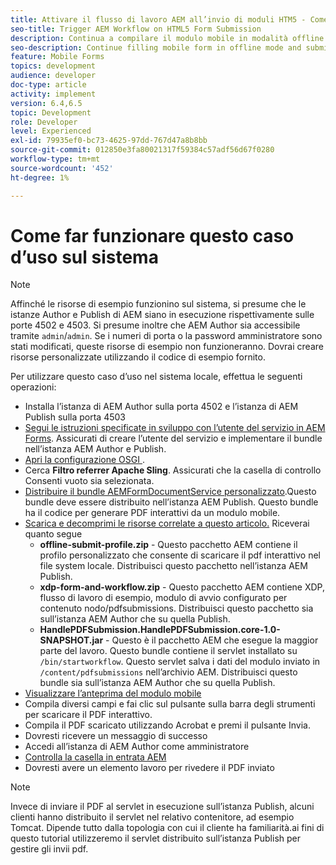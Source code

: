 ```yaml
---
title: Attivare il flusso di lavoro AEM all’invio di moduli HTM5 - Come ottimizzare il caso d’uso
seo-title: Trigger AEM Workflow on HTML5 Form Submission
description: Continua a compilare il modulo mobile in modalità offline e invia il modulo mobile per attivare il flusso di lavoro AEM
seo-description: Continue filling mobile form in offline mode and submit mobile form to trigger AEM workflow
feature: Mobile Forms
topics: development
audience: developer
doc-type: article
activity: implement
version: 6.4,6.5
topic: Development
role: Developer
level: Experienced
exl-id: 79935ef0-bc73-4625-97dd-767d47a8b8bb
source-git-commit: 012850e3fa80021317f59384c57adf56d67f0280
workflow-type: tm+mt
source-wordcount: '452'
ht-degree: 1%

---
```


# Come far funzionare questo caso d’uso sul sistema

>[!NOTE]
>
>Affinché le risorse di esempio funzionino sul sistema, si presume che le istanze Author e Publish di AEM siano in esecuzione rispettivamente sulle porte 4502 e 4503. Si presume inoltre che AEM Author sia accessibile tramite `admin`/`admin`. Se i numeri di porta o la password amministratore sono stati modificati, queste risorse di esempio non funzioneranno. Dovrai creare risorse personalizzate utilizzando il codice di esempio fornito.

Per utilizzare questo caso d’uso nel sistema locale, effettua le seguenti operazioni:

* Installa l’istanza di AEM Author sulla porta 4502 e l’istanza di AEM Publish sulla porta 4503
* [Segui le istruzioni specificate in sviluppo con l’utente del servizio in AEM Forms](https://experienceleague.adobe.com/docs/experience-manager-learn/forms/adaptive-forms/service-user-tutorial-develop.html). Assicurati di creare l’utente del servizio e implementare il bundle nell’istanza AEM Author e Publish.
* [Apri la configurazione OSGI ](http://localhost:4503/system/console/configMgr).
* Cerca  **Filtro referrer Apache Sling**. Assicurati che la casella di controllo Consenti vuoto sia selezionata.
* [Distribuire il bundle AEMFormDocumentService personalizzato](/help/forms/assets/common-osgi-bundles/AEMFormsDocumentServices.core-1.0-SNAPSHOT.jar).Questo bundle deve essere distribuito nell’istanza AEM Publish. Questo bundle ha il codice per generare PDF interattivi da un modulo mobile.
* [Scarica e decomprimi le risorse correlate a questo articolo.](assets/offline-pdf-submission-assets.zip) Riceverai quanto segue
   * **offline-submit-profile.zip** - Questo pacchetto AEM contiene il profilo personalizzato che consente di scaricare il pdf interattivo nel file system locale. Distribuisci questo pacchetto nell’istanza AEM Publish.
   * **xdp-form-and-workflow.zip** - Questo pacchetto AEM contiene XDP, flusso di lavoro di esempio, modulo di avvio configurato per contenuto nodo/pdfsubmissions. Distribuisci questo pacchetto sia sull’istanza AEM Author che su quella Publish.
   * **HandlePDFSubmission.HandlePDFSubmission.core-1.0-SNAPSHOT.jar** - Questo è il pacchetto AEM che esegue la maggior parte del lavoro. Questo bundle contiene il servlet installato su `/bin/startworkflow`. Questo servlet salva i dati del modulo inviato in `/content/pdfsubmissions` nell’archivio AEM. Distribuisci questo bundle sia sull’istanza AEM Author che su quella Publish.
* [Visualizzare l’anteprima del modulo mobile](http://localhost:4503/content/dam/formsanddocuments/testsubmision.xdp/jcr:content)
* Compila diversi campi e fai clic sul pulsante sulla barra degli strumenti per scaricare il PDF interattivo.
* Compila il PDF scaricato utilizzando Acrobat e premi il pulsante Invia.
* Dovresti ricevere un messaggio di successo
* Accedi all’istanza di AEM Author come amministratore
* [Controlla la casella in entrata AEM](http://localhost:4502/aem/inbox)
* Dovresti avere un elemento lavoro per rivedere il PDF inviato

>[!NOTE]
>
>Invece di inviare il PDF al servlet in esecuzione sull’istanza Publish, alcuni clienti hanno distribuito il servlet nel relativo contenitore, ad esempio Tomcat. Dipende tutto dalla topologia con cui il cliente ha familiarità.ai fini di questo tutorial utilizzeremo il servlet distribuito sull’istanza Publish per gestire gli invii pdf.
